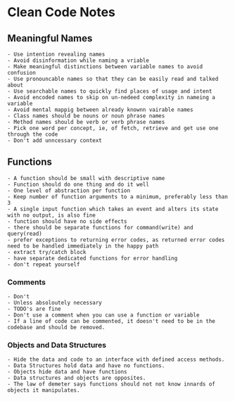 # Clean Code Notes

## Meaningful Names
    - Use intention revealing names 
    - Avoid disinformation while naming a vriable
    - Make meaningful distinctions between variable names to avoid confusion
    - Use pronouncable names so that they can be easily read and talked about
    - Use searchable names to quickly find places of usage and intent
    - Avoid encoded names to skip on un-nedeed complexity in nameing a variable
    - Avoid mental mappig between already knownn vairable names
    - Class names should be nouns or noun phrase names
    - Method names should be verb or verb phrase names
    - Pick one word per concept, ie, of fetch, retrieve and get use one through the code
    - Don't add unncessary context

## Functions
    - A function should be small with descriptive name
    - Function should do one thing and do it well
    - One level of abstraction per function
    - Keep number of function arguments to a minimum, preferably less than 3
    - A single input function which takes an event and alters its state with no output, is also fine
    - function should have no side effects
    - there should be separate functions for command(write) and query(read)
    - prefer exceptions to returning error codes, as returned error codes need to be handled immediately in the happy path
    - extract try/catch block
    - have separate dedicated functions for error handling
    - don't repeat yourself

### Comments
    - Don't
    - Unless absoloutely necessary
    - TODO's are fine
    - Don't use a comment when you can use a function or variable
    - If a line of code can be commented, it doesn't need to be in the codebase and should be removed.
    

### Objects and Data Structures
    - Hide the data and code to an interface with defined access methods.
    - Data Structures hold data and have no functions. 
    - Objects hide data and have functions
    - Data structures and objects are opposites.
    - The law of demeter says functions should not not know innards of objects it manipulates.

    